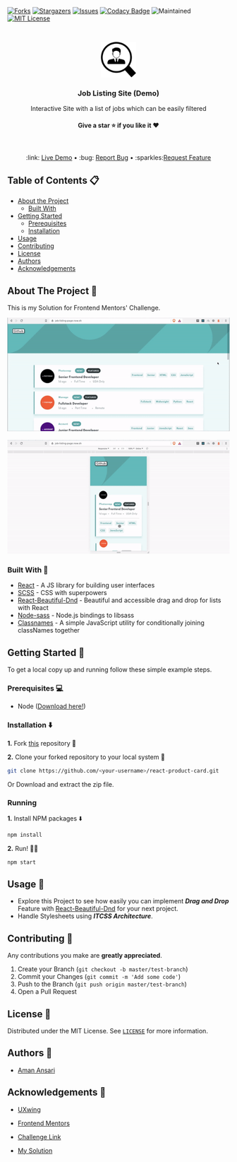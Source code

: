 [![Forks][forks-shield]][forks-url]
[![Stargazers][stars-shield]][stars-url]
[![Issues][issues-shield]][issues-url]
[![Codacy Badge](https://api.codacy.com/project/badge/Grade/e18889a4eda14c14b99db048718e411a)](https://app.codacy.com/manual/aman-atg/Job-Listing-Demo-Site?utm_source=github.com&utm_medium=referral&utm_content=aman-atg/Job-Listing-Demo-Site&utm_campaign=Badge_Grade_Dashboard)
![Maintained](https://img.shields.io/maintenance/yes/2020)
[![MIT License][license-shield]][license-url]

<!-- PROJECT LOGO -->
<br />
<p align="center">
  <a href="https://job-listing-page.now.sh">
    <img src="Readme/logo.png" alt="Logo" width="80" height="80">
  </a>

  <h3 align="center">Job Listing Site (Demo)</h3>

  <p align="center">
  Interactive Site with a list of jobs which can be easily filtered
    <br />
    <h4 align="center">Give a star ⭐ if you like it ❤️  </h4>
    <br/>
    <p align="center"> 
    :link: <a href="https://job-listing-page.now.sh">  Live Demo</a>
    &#8226; 
   :bug: <a href="https://github.com/aman-atg/ Job-Listing-Demo-Site/issues">Report Bug</a>
    &#8226; 
    :sparkles:<a href="https://github.com/aman-atg/Job-Listing-Demo/issues">Request Feature</a></p>
     
  </p>
</p>

<!-- TABLE OF CONTENTS -->

## Table of Contents 📋 

- [About the Project](#about-the-project)
  - [Built With](#built-with)
- [Getting Started](#getting-started)
  - [Prerequisites](#prerequisites)
  - [Installation](#installation)
- [Usage](#usage)
- [Contributing](#contributing)
- [License](#license)
- [Authors](#authors)
- [Acknowledgements](#acknowledgements)

<!-- ABOUT THE PROJECT -->

## About The Project :eyes: 

This is my Solution for Frontend Mentors' Challenge.

<p align="center">

 <img  src="./Readme/github-preview-0.gif"> 
<br >
<br/>
<img src="./Readme/github-preview-1.gif"/>

</p>

### Built With :hammer:

- [React](https://reactjs.com) - A JS library for building user interfaces
- [SCSS](https://sass-lang.com) - CSS with superpowers
- [React-Beautiful-Dnd](https://github.com/atlassian/react-beautiful-dnd) - Beautiful and accessible drag and drop for lists with React
- [Node-sass](https://github.com/sass/node-sass) - Node.js bindings to libsass
- [Classnames](https://www.npmjs.com/package/classnames) - A simple JavaScript utility for conditionally joining classNames together

<!-- GETTING STARTED -->

## Getting Started 🚀 

To get a local copy up and running follow these simple example steps.

### Prerequisites 💻 

- Node ([Download here!](https://nodejs.org/en/download))

### Installation :arrow_down: 

**1.** Fork [this](https://github.com/aman-atg/react-product-card) repository :fork_and_knife:

**2.** Clone your forked repository to your local system :busts_in_silhouette:

```sh
git clone https://github.com/<your-username>/react-product-card.git
```

Or Download and extract the zip file.

### Running

**1.** Install NPM packages :arrow_down:

```sh
npm install
```

**2.** Run! :running_man:

```sh
npm start
```

<!-- USAGE EXAMPLES -->

## Usage :dart: 

- Explore this Project to see how easily you can implement **_Drag and Drop_** Feature with [React-Beautiful-Dnd](https://github.com/atlassian/react-beautiful-dnd) for your next project.
- Handle Stylesheets using **_ITCSS Architecture_**.

<!-- CONTRIBUTING -->

## Contributing 🤝 

Any contributions you make are **greatly appreciated**.

1. Create your Branch (`git checkout -b master/test-branch`)
2. Commit your Changes (`git commit -m 'Add some code'`)
3. Push to the Branch (`git push origin master/test-branch`)
4. Open a Pull Request

<!-- LICENSE -->

## License 📝 

Distributed under the MIT License. See [`LICENSE`][license-url] for more information.

<!-- CONTACT -->

## Authors :closed_book: 

- [Aman Ansari](https://github.com/aman-atg)

<!-- ACKNOWLEDGEMENTS -->

## Acknowledgements :checkered_flag: 

- [UXwing](https://uxwing.com)
- [Frontend Mentors](http://frontendmentor.io)
- [Challenge Link](https://www.frontendmentor.io/challenges/job-listings-with-filtering-ivstIPCt)
- [My Solution](https://www.frontendmentor.io/solutions/animated-job-listing-site-with-drag-and-drop-react-scss-lCamCeYXR)

  <!-- MARKDOWN LINKS & IMAGES -->

[forks-shield]: https://img.shields.io/github/forks/aman-atg/Job-Listing-Demo-Site.svg?style=flat-square
[forks-url]: https://github.com/aman-atg/Job-Listing-Demo-Site/network/members
[stars-shield]: https://img.shields.io/github/stars/aman-atg/Job-Listing-Demo-Site.svg?style=flat-square
[stars-url]: https://github.com/aman-atg/Job-Listing-Demo-Site/stargazers
[issues-shield]: https://img.shields.io/github/issues/aman-atg/Job-Listing-Demo-Site.svg?style=flat-square
[issues-url]: https://github.com/aman-atg/Job-Listing-Demo-Site/issues
[license-shield]: https://img.shields.io/github/license/aman-atg/Job-Listing-Demo-Site.svg?style=flat-square
[license-url]: https://github.com/aman-atg/Job-Listing-Site/blob/master/LICENSE
